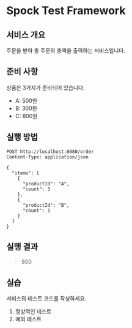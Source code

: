 # Spock Test Framework

## 서비스 개요
주문을 받아 총 주문의 총액을 출력하는 서비스입니다. 

## 준비 사항
상품은 3가지가 준비되어 있습니다. 

- A: 500원
- B: 300원
- C: 800원

## 실행 방법

```
POST http://localhost:8080/order
Content-Type: application/json

{
  "items": [
    {
      "productId": "A",
      "count": 3
    },
    {
      "productId": "B",
      "count": 1
    }
  ]
}
```

## 실행 결과

> 800

## 실습
서비스의 테스트 코드를 작성하세요.

1. 정상적인 테스트
1. 예외 테스트
